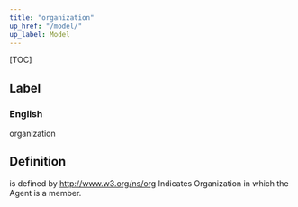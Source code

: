 ```yaml
---
title: "organization"
up_href: "/model/"
up_label: Model
---
```


[TOC]

## Label

### English
organization


## Definition
is defined by http://www.w3.org/ns/org Indicates Organization in which the Agent is a member. 


    
